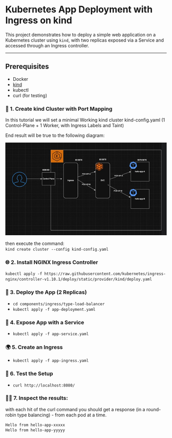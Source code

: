 # Kubernetes App Deployment with Ingress on kind

This project demonstrates how to deploy a simple web application on a Kubernetes cluster using `kind`, with two replicas exposed via a Service and accessed through an Ingress controller.

---

## Prerequisites

- Docker
- [kind](https://kind.sigs.k8s.io/docs/user/quick-start/)
- kubectl
- curl (for testing)


### 🔧 1. Create kind Cluster with Port Mapping

In this tutorial we will set a minimal Working kind cluster kind-config.yaml (1 Control-Plane + 1 Worker, with Ingress Labels and Taint)

End result will be true to the following diagram:

![diagram](ing-lb.jpg)

then execute the command:<br> 
`kind create cluster --config kind-config.yaml`

### 🌐 2. Install NGINX Ingress Controller
`kubectl apply -f https://raw.githubusercontent.com/kubernetes/ingress-nginx/controller-v1.10.1/deploy/static/provider/kind/deploy.yaml`


### 🚀 3. Deploy the App (2 Replicas)
- `cd components/ingress/type-load-balancer`
- `kubectl apply -f app-deployment.yaml`

### 🔌 4. Expose App with a Service
 - `kubectl apply -f app-service.yaml`

 ### 🌍 5. Create an Ingress
 - `kubectl apply -f app-ingress.yaml`

### 🧪 6. Test the Setup
- `curl http://localhost:8080/`

### 🕵️‍♂️ 7. Inspect the results:
with each hit of the curl command you should get a response (in a round-robin type balancing) - from each pod at a time.

```
Hello from hello-app-xxxxx
Hello from hello-app-yyyyy
```
